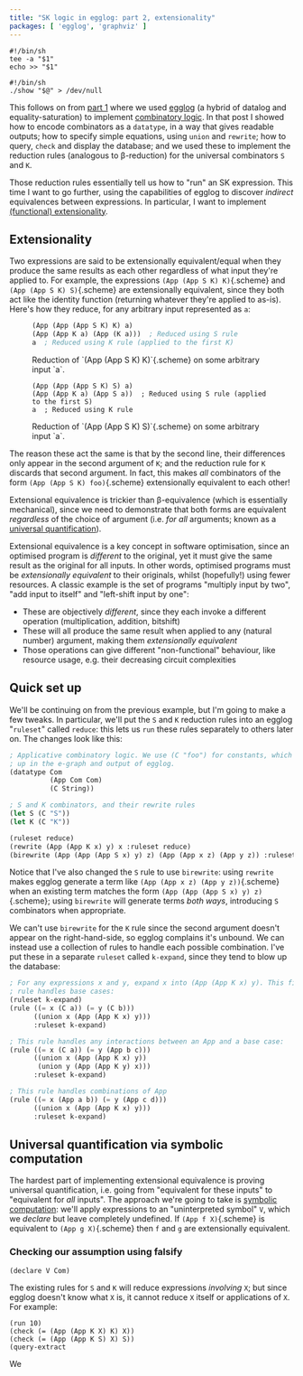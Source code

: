```yaml
---
title: "SK logic in egglog: part 2, extensionality"
packages: [ 'egglog', 'graphviz' ]
---
```


```{pipe="cat > show && chmod +x show"}
#!/bin/sh
tee -a "$1"
echo >> "$1"
```

```{pipe="cat > hide && chmod +x hide"}
#!/bin/sh
./show "$@" > /dev/null
```

This follows on from [part 1](/blog/2024-02-25-sk_logic_in_egglog_1.html) where
we used [egglog](https://github.com/egraphs-good/egglog) (a hybrid of datalog
and equality-saturation) to implement
[combinatory logic](https://esolangs.org/wiki/Combinatory_logic). In that post
I showed how to encode combinators as a `datatype`, in a way that gives readable
outputs; how to specify simple equations, using `union` and `rewrite`; how to
query, `check` and display the database; and we used these to implement the
reduction rules (analogous to β-reduction) for the universal combinators `S` and
`K`.

Those reduction rules essentially tell us how to "run" an SK expression. This
time I want to go further, using the capabilities of egglog to discover
*indirect* equivalences between expressions. In particular, I want to implement
[(functional) extensionality]().

## Extensionality ##

Two expressions are said to be extensionally equivalent/equal when they produce
the same results as each other regardless of what input they're applied to. For
example, the expressions `(App (App S K) K)`{.scheme} and
`(App (App S K) S)`{.scheme} are extensionally equivalent, since they both act
like the identity function (returning whatever they're applied to as-is). Here's
how they reduce, for any arbitrary input represented as `a`:

<figure>

```scheme
(App (App (App S K) K) a)
(App (App K a) (App (K a)))  ; Reduced using S rule
a  ; Reduced using K rule (applied to the first K)
```

<figcaption>
Reduction of `(App (App S K) K)`{.scheme} on some arbitrary input `a`.
</figcaption>
</figure>

<figure>

```
(App (App (App S K) S) a)
(App (App K a) (App S a))  ; Reduced using S rule (applied to the first S)
a  ; Reduced using K rule
```

<figcaption>
Reduction of `(App (App S K) S)`{.scheme} on some arbitrary input `a`.
</figcaption>
</figure>

The reason these act the same is that by the second line, their differences only
appear in the second argument of `K`; and the reduction rule for `K` discards
that second argument. In fact, this makes *all* combinators of the form
`(App (App S K) foo)`{.scheme} extensionally equivalent to each other!

Extensional equivalence is trickier than β-equivalence (which is essentially
mechanical), since we need to demonstrate that both forms are equivalent
*regardless* of the choice of argument (i.e. *for all* arguments; known as a
[universal quantification]()).

Extensional equivalence is a key concept in software optimisation, since an
optimised program is *different* to the original, yet it must give the same
result as the original for all inputs. In other words, optimised programs must
be *extensionally equivalent* to their originals, whilst (hopefully!) using
fewer resources. A classic example is the set of programs "multiply input by
two", "add input to itself" and "left-shift input by one":

 - These are objectively *different*, since they each invoke a different
   operation (multiplication, addition, bitshift)
 - These will all produce the same result when applied to any (natural number)
   argument, making them *extensionally equivalent*
 - Those operations can give different "non-functional" behaviour, like resource
   usage, e.g. their decreasing circuit complexities

## Quick set up ##

We'll be continuing on from the previous example, but I'm going to make a few
tweaks. In particular, we'll put the `S` and `K` reduction rules into an egglog
"`ruleset`" called `reduce`: this lets us `run` these rules separately to others
later on. The changes look like this:

```scheme
; Applicative combinatory logic. We use (C "foo") for constants, which will show
; up in the e-graph and output of egglog.
(datatype Com
          (App Com Com)
          (C String))

; S and K combinators, and their rewrite rules
(let S (C "S"))
(let K (C "K"))

(ruleset reduce)
(rewrite (App (App K x) y) x :ruleset reduce)
(birewrite (App (App (App S x) y) z) (App (App x z) (App y z)) :ruleset reduce)
```

Notice that I've also changed the `S` rule to use `birewrite`: using `rewrite`
makes egglog generate a term like `(App (App x z) (App y z))`{.scheme} when an
existing term matches the form `(App (App (App S x) y) z)`{.scheme}; using
`birewrite` will generate terms *both ways*, introducing `S` combinators when
appropriate.

We can't use `birewrite` for the `K` rule since the second argument doesn't
appear on the right-hand-side, so egglog complains it's unbound. We can instead
use a collection of rules to handle each possible combination. I've put these in
a separate `ruleset` called `k-expand`, since they tend to blow up the database:

```scheme
; For any expressions x and y, expand x into (App (App K x) y). This first
; rule handles base cases:
(ruleset k-expand)
(rule ((= x (C a)) (= y (C b)))
      ((union x (App (App K x) y)))
      :ruleset k-expand)

; This rule handles any interactions between an App and a base case:
(rule ((= x (C a)) (= y (App b c)))
      ((union x (App (App K x) y))
       (union y (App (App K y) x)))
      :ruleset k-expand)

; This rule handles combinations of App
(rule ((= x (App a b)) (= y (App c d)))
      ((union x (App (App K x) y)))
      :ruleset k-expand)
```

## Universal quantification via symbolic computation ##

The hardest part of implementing extensional equivalence is proving universal
quantification, i.e. going from "equivalent for these inputs" to "equivalent for
*all* inputs". The approach we're going to take is [symbolic computation]():
we'll apply expressions to an "uninterpreted symbol" `V`, which we *declare* but
leave completely undefined. If `(App f X)`{.scheme} is equivalent to
`(App g X)`{.scheme} then `f` and `g` are extensionally equivalent.

### Checking our assumption using falsify ###


```
(declare V Com)
```

The existing rules for `S` and `K` will reduce expressions *involving* `X`; but
since egglog doesn't know what `X` is, it cannot reduce `X` itself or
applications of `X`. For example:

```
(run 10)
(check (= (App (App K X) K) X))
(check (= (App (App K S) X) S))
(query-extract
```

We
